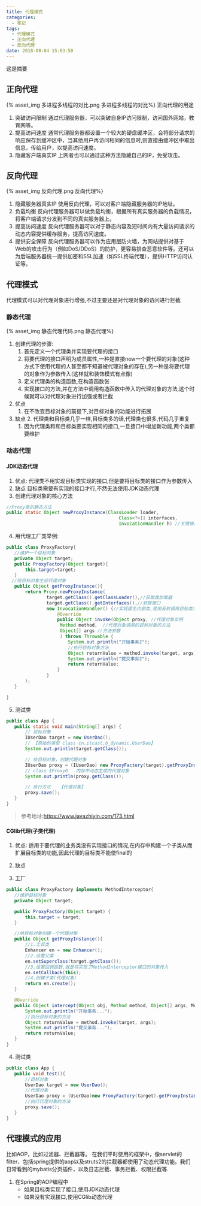```yaml
---
title: 代理模式
categories:
  - 笔记
tags:
  - 代理模式
  - 正向代理
  - 反向代理
date: 2018-08-04 15:03:50
---
```

 这是摘要
 <!-- more -->


## 正向代理
{% asset_img 多进程多线程的对比.png 多进程多线程的对比%}
正向代理的用途
1. 突破访问限制
通过代理服务器，可以突破自身IP访问限制，访问国外网站，教育网等。
2. 提高访问速度 通常代理服务器都设置一个较大的硬盘缓冲区，会将部分请求的响应保存到缓冲区中，当其他用户再访问相同的信息时,则直接由缓冲区中取出信息，传给用户，以提高访问速度。
3. 隐藏客户端真实IP 
上网者也可以通过这种方法隐藏自己的IP，免受攻击。

## 反向代理
{% asset_img 反向代理.png 反向代理%}
1. 隐藏服务器真实IP 
使用反向代理，可以对客户端隐藏服务器的IP地址。
2. 负载均衡 
反向代理服务器可以做负载均衡，根据所有真实服务器的负载情况，将客户端请求分发到不同的真实服务器上。
3. 提高访问速度 
反向代理服务器可以对于静态内容及短时间内有大量访问请求的动态内容提供缓存服务，提高访问速度。
4. 提供安全保障 
反向代理服务器可以作为应用层防火墙，为网站提供对基于Web的攻击行为（例如DoS/DDoS）的防护，更容易排查恶意软件等。还可以为后端服务器统一提供加密和SSL加速（如SSL终端代理），提供HTTP访问认证等。

## 代理模式
代理模式可以对代理对象进行增强,不过主要还是对代理对象的访问进行拦截
### 静态代理
{% asset_img 静态代理代码.png 静态代理%}
1. 创建代理的步骤:
	1. 首先定义一个代理类并实现要代理的接口
	2. 将要代理的接口声明为成员属性,一种是直接new一个要代理的对象(这种方式下使用代理的人甚至都不知道被代理对象的存在),另一种是将要代理的对象作为参数传入(这样就和装饰模式有点像)
	3. 定义代理类的构造函数,在构造函数张
	4. 实现接口的方法,并在方法中调用构造函数中传入的代理对象的方法,这个时候就可以对代理对象进行加强或者拦截
2. 优点
	1. 在不改变目标对象的前提下,对目标对象的功能进行拓展
3. 缺点
	2. 代理类和目标类几乎一样,目标类多的话,代理类也很多,代码几乎重复
	1. 因为代理类和和目标类要实现相同的接口,一旦接口中增加新功能,两个类都要维护

### 动态代理
#### JDK动态代理
1. 优点:
代理类不用实现目标类实现的接口,但是要将目标类的接口作为参数传入
2. 缺点
目标类需要有实现的接口才行,不然无法使用JDK动态代理
3. 创建代理对象的核心方法
```java
//Proxy类的静态方法
public static Object newProxyInstance(ClassLoader loader,
                                          Class<?>[] interfaces,
                                          InvocationHandler h) //关键接口
```
4. 用代理工厂类举例:
```java
public class ProxyFactory{
   //维护一个目标对象
   private Object target;
   public ProxyFactory(Object target){
       this.target=target;
   }
  //给目标对象生成代理对象
   public Object getProxyInstance(){
       return Proxy.newProxyInstance(
               target.getClass().getClassLoader(),//获取类加载器
               target.getClass().getInterfaces(),//获取接口
               new InvocationHandler() {//实现匿名内部类,使用反射调用目标类方法,进行代理
                   @Override
                   public Object invoke(Object proxy, //代理对象实例
                    Method method,  //代理对象调用的目标对象的方法
                    Object[] args //方法参数
                    ) throws Throwable {
                       System.out.println("开始事务2");
                       //执行目标对象方法
                       Object returnValue = method.invoke(target, args);
                       System.out.println("提交事务2");
                       return returnValue;
                   }
               }
       );
   }

}
```
5. 测试类
```java
public class App {
   public static void main(String[] args) {
       // 目标对象
       IUserDao target = new UserDao();
       // 【原始的类型 class cn.itcast.b_dynamic.UserDao】
       System.out.println(target.getClass());

       // 给目标对象，创建代理对象
       IUserDao proxy = (IUserDao) new ProxyFactory(target).getProxyInstance();
       // class $Proxy0   内存中动态生成的代理对象
       System.out.println(proxy.getClass());

       // 执行方法   【代理对象】
       proxy.save();
   }
}
```




>参考地址:https://www.javazhiyin.com/173.html

#### CGlib代理(子类代理)
1. 优点:
适用于要代理的业务类没有实现接口的情况,在内存中构建一个子类从而扩展目标类的功能,因此代理的目标类不能使final的
2. 缺点

3. 工厂
```java
public class ProxyFactory implements MethodInterceptor{
   //维护目标对象
   private Object target;

   public ProxyFactory(Object target) {
       this.target = target;
   }

   //给目标对象创建一个代理对象
   public Object getProxyInstance(){
       //1.工具类
       Enhancer en = new Enhancer();
       //2.设置父类
       en.setSuperclass(target.getClass());
       //3.设置回调函数,就是将实现了MethodInterceptor接口的对象传入
       en.setCallback(this);
       //4.创建子类(代理对象)
       return en.create();
   }

   @Override
   public Object intercept(Object obj, Method method, Object[] args, MethodProxy proxy) throws Throwable {
       System.out.println("开始事务...");
       //执行目标对象的方法
       Object returnValue = method.invoke(target, args);
       System.out.println("提交事务...");
       return returnValue;
   }
}
```
4. 测试类
```java
public class App {
   public void test(){
       //目标对象
       UserDao target = new UserDao();
       //代理对象
       UserDao proxy = (UserDao)new ProxyFactory(target).getProxyInstance();
       //执行代理对象的方法
       proxy.save();
   }
}
```



## 代理模式的应用
比如AOP，比如过滤器、拦截器等。
在我们平时使用的框架中，像servlet的filter、包括spring提供的aop以及struts2的拦截器都使用了动态代理功能。我们日常看到的mybatis分页插件，以及日志拦截、事务拦截、权限拦截等.
1. 在Spring的AOP编程中
	* 如果目标类实现了接口,使用JDK动态代理
	* 如果没有实现接口,使用CGlib动态代理

















